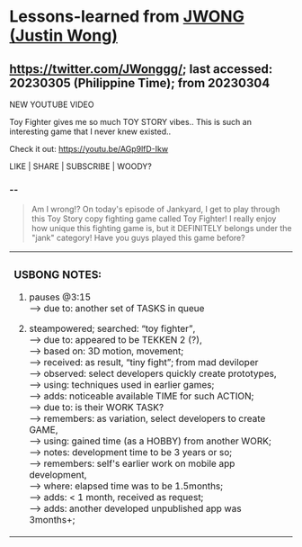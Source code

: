# Lessons-learned from [JWONG (Justin Wong)](https://twitter.com/JWonggg?ref_src=twsrc%5Egoogle%7Ctwcamp%5Eserp%7Ctwgr%5Eauthor)

## https://twitter.com/JWonggg/; last accessed: 20230305 (Philippine Time); from 20230304

NEW YOUTUBE VIDEO

Toy Fighter gives me so much TOY STORY vibes.. This is such an interesting game that I never knew existed..

Check it out: https://youtu.be/AGp9lfD-Ikw

LIKE | SHARE | SUBSCRIBE | WOODY?

### --

> Am I wrong!? On today's episode of Jankyard, I get to play through this Toy Story copy fighting game called Toy Fighter! I really enjoy how unique this fighting game is, but it DEFINITELY belongs under the "jank" category! Have you guys played this game before?   

<table>

  <tr><td>
 
### USBONG NOTES: 

1) pauses @3:15<br/>
--> due to: another set of TASKS in queue
        
2) steampowered; searched: “toy fighter”,<br/>
—> due to: appeared to be TEKKEN 2 (?),<br/>
—> based on: 3D motion, movement;<br/>
—> received: as result, “tiny fight”; from mad deviloper<br/>
—> observed: select developers quickly create prototypes,<br/>
—> using: techniques used in earlier games;<br/>
—> adds: noticeable available TIME for such ACTION;<br/>
—> due to: is their WORK TASK?<br/>
—> remembers: as variation, select developers to create GAME,<br/>
—> using: gained time (as a HOBBY) from another WORK;<br/>
—> notes: development time to be 3 years or so;<br/>
—> remembers: self's earlier work on mobile app development,<br/>
—> where: elapsed time was to be 1.5months;<br/>
—> adds: < 1 month, received as request;<br/>
—> adds: another developed unpublished app was 3months+;

    
  </td></tr>
</table>
